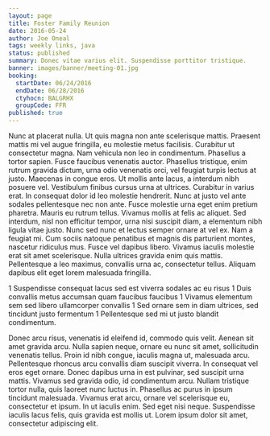 ```yaml
---
layout: page
title: Foster Family Reunion
date: 2016-05-24
author: Joe Oneal
tags: weekly links, java
status: published
summary: Donec vitae varius elit. Suspendisse porttitor tristique.
banner: images/banner/meeting-01.jpg
booking:
  startDate: 06/24/2016
  endDate: 06/28/2016
  ctyhocn: BALGRHX
  groupCode: FFR
published: true
---
```

Nunc at placerat nulla. Ut quis magna non ante scelerisque mattis. Praesent mattis mi vel augue fringilla, eu molestie metus facilisis. Curabitur ut consectetur magna. Nam vehicula non leo in condimentum. Phasellus a tortor sapien. Fusce faucibus venenatis auctor. Phasellus tristique, enim rutrum gravida dictum, urna odio venenatis orci, vel feugiat turpis lectus at justo. Maecenas in congue eros. Ut mollis ante lacus, a interdum nibh posuere vel.
Vestibulum finibus cursus urna at ultrices. Curabitur in varius erat. In consequat dolor id leo molestie hendrerit. Nunc at justo vel ante sodales pellentesque nec non ante. Fusce molestie urna eget enim pretium pharetra. Mauris eu rutrum tellus. Vivamus mollis at felis ac aliquet. Sed interdum, nisl non efficitur tempor, urna nisi suscipit diam, a elementum nibh ligula vitae justo. Nunc sed nunc et lectus semper ornare at vel ex. Nam a feugiat mi. Cum sociis natoque penatibus et magnis dis parturient montes, nascetur ridiculus mus. Fusce vel dapibus libero. Vivamus iaculis molestie erat sit amet scelerisque. Nulla ultrices gravida enim quis mattis. Pellentesque a leo maximus, convallis urna ac, consectetur tellus. Aliquam dapibus elit eget lorem malesuada fringilla.

1 Suspendisse consequat lacus sed est viverra sodales ac eu risus
1 Duis convallis metus accumsan quam faucibus faucibus
1 Vivamus elementum sem sed libero ullamcorper convallis
1 Sed ornare sem in diam ultrices, sed tincidunt justo fermentum
1 Pellentesque sed mi ut justo blandit condimentum.

Donec arcu risus, venenatis id eleifend id, commodo quis velit. Aenean sit amet gravida arcu. Nulla sapien neque, ornare eu nunc sit amet, sollicitudin venenatis tellus. Proin id nibh congue, iaculis magna ut, malesuada arcu. Pellentesque rhoncus arcu convallis diam suscipit viverra. In consequat vel eros eget ornare. Donec dapibus urna in est pulvinar, sed suscipit urna mattis. Vivamus sed gravida odio, id condimentum arcu.
Nullam tristique tortor nulla, quis laoreet nunc luctus in. Phasellus ac purus in ipsum tincidunt malesuada. Vivamus erat arcu, ornare vel scelerisque eu, consectetur et ipsum. In ut iaculis enim. Sed eget nisi neque. Suspendisse iaculis lacus felis, quis gravida est mollis ut. Lorem ipsum dolor sit amet, consectetur adipiscing elit.

